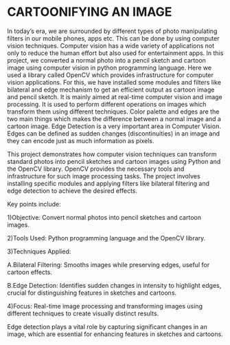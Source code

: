 # CARTOONIFYING AN IMAGE

In today’s era, we are surrounded by different types of photo manipulating filters in our mobile phones, 
apps etc. This can be done by using computer vision techniques. Computer vision has a wide variety of 
applications not only to reduce the human effort but also used for entertainment apps. In this project, we 
converted a normal photo into a pencil sketch and cartoon image using computer vision in python programming 
language. Here we used a library called OpenCV which provides infrastructure for computer vision 
applications. For this, we have installed some modules and filters like bilateral and edge mechanism to get an 
efficient output as cartoon image and pencil sketch. It is mainly aimed at real-time computer vision and image 
processing. It is used to perform different operations on images which transform them using different 
techniques. Color palette and edges are the two main things which makes the difference between a normal 
image and a cartoon image. Edge Detection is a very important area in Computer Vision. Edges can be defined 
as sudden changes (discontinuities) in an image and they can encode just as much information as pixels.

This project demonstrates how computer vision techniques can transform standard photos into pencil sketches and cartoon images using Python and the OpenCV library. OpenCV provides the necessary tools and infrastructure for such image processing tasks. The project involves installing specific modules and applying filters like bilateral filtering and edge detection to achieve the desired effects.

Key points include:

1)Objective: Convert normal photos into pencil sketches and cartoon images.

2)Tools Used: Python programming language and the OpenCV library.

3)Techniques Applied:

   A.Bilateral Filtering: Smooths images while preserving edges, useful for cartoon effects.

   B.Edge Detection: Identifies sudden changes in intensity to highlight edges, crucial for distinguishing features in sketches and cartoons.

4)Focus: Real-time image processing and transforming images using different techniques to create visually distinct results.

Edge detection plays a vital role by capturing significant changes in an image, which are essential for enhancing features in sketches and cartoons.
